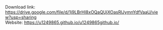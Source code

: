 Download link: https://drive.google.com/file/d/1j9LBrHl8xOQaQUjXOasRlJymnYdfVaaU/view?usp=sharing</br>
Website: https://u1249865.github.io/u1249865github.io/

